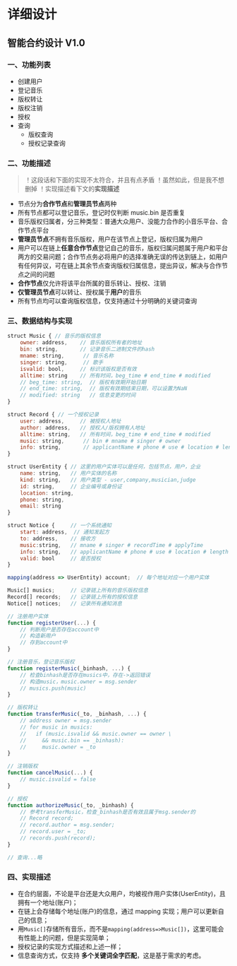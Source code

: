 # 详细设计

## 智能合约设计 V1.0

### 一、功能列表

- 创建用户
- 登记音乐
- 版权转让
- 版权注销
- 授权
- 查询
  - 版权查询
  - 授权记录查询

### 二、功能描述

> ！这段话和下面的实现不太符合，并且有点矛盾
> ！虽然如此，但是我不想删掉
> ！实现描述看下文的**实现描述**

- 节点分为**合作节点**和**管理员节点**两种
- 所有节点都可以登记音乐，登记时仅判断 music.bin 是否重复
- 音乐版权归属者，分三种类型：普通大众用户、没能力合作的小音乐平台、合作节点平台
- **管理员节点**不拥有音乐版权，用户在该节点上登记，版权归属为用户
- 用户可以在链上**任意合作节点**登记自己的音乐，版权归属问题属于用户和平台两方的交易问题；合作节点务必将用户的选择准确无误的传达到链上，如用户有任何异议，可在链上其余节点查询版权归属信息，提出异议，解决与合作节点之间的问题
- **合作节点**仅允许将该平台所属的音乐转让、授权、注销
- **仅管理员节点**可以转让、授权属于**用户**的音乐
- 所有节点均可以查询版权信息，仅支持通过十分明确的关键词查询

### 三、数据结构与实现

```js
struct Music { // 音乐的版权信息
    owner: address,    // 音乐版权所有者的地址
    bin: string,       // 记录音乐二进制文件的hash
    mname: string,      // 音乐名称
    singer: string,     // 歌手
    isvalid: bool,     // 标识该版权是否有效
    alltime: string    // 所有时间，beg_time # end_time # modified
    // beg_time: string,  // 版权有效期开始日期
    // end_time: string,  // 版权有效期结束日期，可以设置为NaN
    // modified: string   // 信息变更的时间
}

struct Record { // 一个授权记录
    user: address,     // 被授权人地址
    author: address,   // 授权人/版权拥有人地址
    alltime: string,   // 所有时间，beg_time # end_time # modified
    music: string,      // bin # mname # singer # owner
    info: string,       // applicantName # phone # use # location # length # text # price
}

struct UserEntity { // 这里的用户实体可以是任何，包括节点，用户，企业
    name: string,   // 用户实体的名称
    kind: string,   // 用户类型 - user,company,musician,judge
    id: string,     // 企业编号或身份证
    location: string,
    phone: string,
    email: string
}

struct Notice {     // 一个系统通知
    start: address,  // 通知发起方
    to: address,    // 接收方
    music:string,   // mname # singer # recordTime # applyTime
    info: string,   // applicantName # phone # use # location # length # text # price
    valid: bool     // 是否授权
}

mapping(address => UserEntity) account;  // 每个地址对应一个用户实体

Music[] musics;     // 记录链上所有的音乐版权信息
Record[] records;   // 记录链上所有的授权信息
Notice[] notices;   // 记录所有通知消息

// 注册用户实体
function registerUser(...) {
    // 判断用户是否存在account中
    // 构造新用户
    // 存到account中
}

// 注册音乐，登记音乐版权
function registerMusic(_binhash, ...) {
    // 检查binhash是否存在musics中，存在->返回错误
    // 构造music，music.owner = msg.sender
    // musics.push(music)
}

// 版权转让
function transferMusic(_to, _binhash, ...) {
    // address owner = msg.sender
    // for music in musics:
    //   if (music.isvalid && music.owner == owner \
    //     && music.bin == _binhash):
    //     music.owner = _to
}

// 注销版权
function cancelMusic(...) {
    // music.isvalid = false
}

// 授权
function authorizeMusic(_to, _binhash) {
    // 参考transferMusic，检查_binhash是否有效且属于msg.sender的
    // Record record;
    // record.author = msg.sender;
    // record.user = _to;
    // records.push(record);
}

// 查询...略
```

### 四、实现描述

- 在合约层面，不论是平台还是大众用户，均被视作用户实体(UserEntity)，且拥有一个地址(账户)；
- 在链上会存储每个地址(账户)的信息，通过 mapping 实现；用户可以更新自己的信息；
- 用`Music[]`存储所有音乐，而不是`mapping(address=>Music[])`，这里可能会有性能上的问题，但是实现简单；
- 授权记录的实现方式描述和上述一样；
- 信息查询方式，仅支持 **多个关键词全字匹配**，这是基于需求的考虑。
